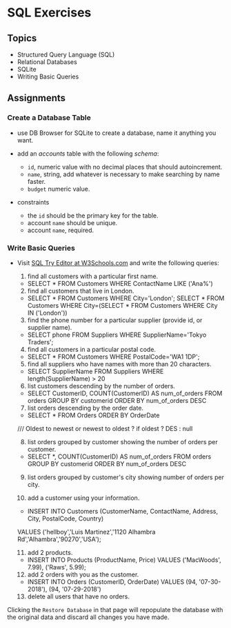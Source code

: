 # SQL Exercises

## Topics

- Structured Query Language (SQL)
- Relational Databases
- SQLite
- Writing Basic Queries

## Assignments

### Create a Database Table

- use DB Browser for SQLite to create a database, name it anything you want.
- add an _accounts_ table with the following _schema_:

  - `id`, numeric value with no decimal places that should autoincrement.
  - `name`, string, add whatever is necessary to make searching by name faster.
  - `budget` numeric value.

- constraints
  - the `id` should be the primary key for the table.
  - account `name` should be unique.
  - account `name`, required.

### Write Basic Queries

- Visit [SQL Try Editor at W3Schools.com](https://www.w3schools.com/Sql/tryit.asp?filename=trysql_select_top) and write the following queries:
  1. find all customers with a particular first name.

  * SELECT * FROM Customers WHERE ContactName LIKE ('Ana%')

  2. find all customers that live in London.

  * SELECT * FROM Customers WHERE City='London';
  SELECT * FROM Customers WHERE City=(SELECT * FROM Customers WHERE City IN ('London'))

  3. find the phone number for a particular supplier (provide id, or supplier name).

  * SELECT phone FROM Suppliers WHERE SupplierName='Tokyo Traders';

  4. find all customers in a particular postal code.

  *  SELECT * FROM Customers WHERE PostalCode='WA1 1DP';


  5. find all suppliers who have names with more than 20 characters.

  *  SELECT SupplierName FROM Suppliers WHERE length(SupplierName) > 20

  6. list customers descending by the number of orders.

  * SELECT CustomerID, COUNT(CustomerID) AS num_of_orders FROM orders GROUP BY customerid ORDER BY num_of_orders DESC

  7. list orders descending by the order date.

  * SELECT * FROM Orders ORDER BY OrderDate 
  
  /// Oldest to newest or newest to oldest ? if oldest ? DES : null

  8. list orders grouped by customer showing the number of orders per customer.

  * SELECT *, COUNT(CustomerID) AS num_of_orders FROM orders GROUP BY customerid ORDER BY num_of_orders DESC

  9. list orders grouped by customer's city showing number of orders per city.

  10. add a customer using your information.

  * INSERT INTO Customers (CustomerName, ContactName, Address, City, PostalCode, Country)

  VALUES ('hellboy','Luis Martinez','1120 Alhambra Rd','Alhambra','90270','USA');

  11. add 2 products.

  * INSERT INTO Products (ProductName, Price) VALUES ('MacWoods', 7.99), ('Raws', 5.99);

  12. add 2 orders with you as the customer.

  * INSERT INTO Orders (CustomerID, OrderDate) VALUES (94, '07-30-2018'), (94, '07-29-2018')

  13. delete all users that have no orders.

Clicking the `Restore Database` in that page will repopulate the database with the original data and discard all changes you have made.
